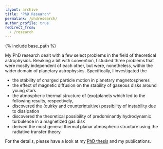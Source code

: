 ```yaml
---
layout: archive
title: "PhD Research"
permalink: /phdresearch/
author_profile: true
redirect_from:
  - /research
---
```


{% include base_path %}

My PhD research dealt with a few select problems in the field of theoretical astrophysics. Breaking a bit with convention, I studied three problems that were mostly independent of each other, but were, nonetheless, within the wider domain of planetary astrophysics. Specifically, I investigated the
- the stability of charged particle motion in planetary magnetospheres
- the effect of magnetic diffusion on the stability of gaseous disks around young stars
- the atmospheric thermal structure of (exo)planets
which led to the following results, respectively,
- discovered the (quirky and counterintuitive) possibility of instability due to dissipation
- discovered the theoretical possibility of predominantly hydrodynamic turbulence in a magnetized gas disk
- derived the most general thermal planar atmospheric structure using the radiative transfer theory

For the details, please have a look at my [PhD thesis](https://gmohandas.github.io/files/phdthesis.pdf)
and my publications.
